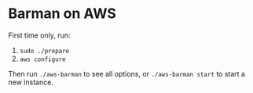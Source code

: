 # Barman on AWS
First time only, run:

1. `sudo ./prepare`
2. `aws configure`

Then run `./aws-barman` to see all options, or `./aws-barman start` to start a
new instance.
